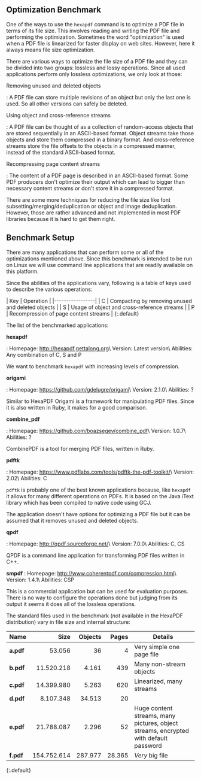 ## Optimization Benchmark

One of the ways to use the `hexapdf` command is to optimize a PDF file in terms of its file size.
This involves reading and writing the PDF file and performing the optimization. Sometimes the word
"optimization" is used when a PDF file is linearized for faster display on web sites. However, here
it always means file size optimization.

There are various ways to optimize the file size of a PDF file and they can be divided into two
groups: lossless and lossy operations. Since all used applications perform only lossless
optimizations, we only look at those:

Removing unused and deleted objects

: A PDF file can store multiple revisions of an object but only the last one is used. So all other
  versions can safely be deleted.

Using object and cross-reference streams

: A PDF file can be thought of as a collection of random-access objects that are stored sequentially
  in an ASCII-based format. Object streams take those objects and store them compressed in a binary
  format. And cross-reference streams store the file offsets to the objects in a compressed manner,
  instead of the standard ASCII-based format.

Recompressing page content streams

: The content of a PDF page is described in an ASCII-based format. Some PDF producers don't optimize
  their output which can lead to bigger than necessary content streams or don't store it in a
  compressed format.

There are some more techniques for reducing the file size like font subsetting/merging/deduplication
or object and image deduplication. However, those are rather advanced and not implemented in most
PDF libraries because it is hard to get them right.


## Benchmark Setup

There are many applications that can perform some or all of the optimizations mentioned above. Since
this benchmark is intended to be run on Linux we will use command line applications that are readily
available on this platform.

Since the abilities of the applications vary, following is a table of keys used to describe the
various operations:

| Key | Operation |
|-----------------|
| C   | Compacting by removing unused and deleted objects |
| S   | Usage of object and cross-reference streams |
| P   | Recompression of page content streams |
{:.default}

The list of the benchmarked applications:

**hexapdf**

: Homepage: <http://hexapdf.gettalong.org>\\
  Version: Latest version\\
  Abilities: Any combination of C, S and P

  We want to benchmark `hexapdf` with increasing levels of compression.

**origami**

: Homepage: <https://github.com/gdelugre/origami>\\
  Version: 2.1.0\\
  Abilities: ?

  Similar to HexaPDF Origami is a framework for manipulating PDF files. Since it is also written in
  Ruby, it makes for a good comparison.

**combine_pdf**

: Homepage: <https://github.com/boazsegev/combine_pdf>\\
  Version: 1.0.7\\
  Abilities: ?

  CombinePDF is a tool for merging PDF files, written in Ruby.

**pdftk**

: Homepage: <https://www.pdflabs.com/tools/pdftk-the-pdf-toolkit/>\\
  Version: 2.02\\
  Abilities: C

  `pdftk` is probably one of the best known applications because, like `hexapdf` it allows for many
  different operations on PDFs. It is based on the Java iText library which has been compiled to
  native code using GCJ.

  The application doesn't have options for optimizing a PDF file but it can be assumed that it
  removes unused and deleted objects.

**qpdf**

: Homepage: <http://qpdf.sourceforge.net/>\\
  Version: 7.0.0\\
  Abilities: C, CS

  QPDF is a command line application for transforming PDF files written in C++.

**smpdf**
: Homepage: <http://www.coherentpdf.com/compression.html>\\
  Version: 1.4.1\\
  Abilities: CSP

  This is a commercial application but can be used for evaluation purposes. There is no way to
  configure the operations done but judging from its output it seems it does all of the lossless
  operations.


The standard files used in the benchmark (*not* available in the HexaPDF distribution) vary in file
size and internal structure:

| Name      |        Size |  Objects |  Pages | Details |
|-----------|------------:|---------:|-------:|----------|
| **a.pdf** |      53.056 |       36 |      4 | Very simple one page file |
| **b.pdf** |  11.520.218 |    4.161 |    439 | Many non-stream objects |
| **c.pdf** |  14.399.980 |    5.263 |    620 | Linearized, many streams |
| **d.pdf** |   8.107.348 |   34.513 |     20 | |
| **e.pdf** |  21.788.087 |    2.296 |     52 | Huge content streams, many pictures, object streams, encrypted with default password |
| **f.pdf** | 154.752.614 |  287.977 | 28.365 | *Very* big file |
{:.default}
